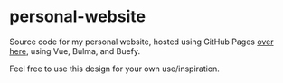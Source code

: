 # personal-website

Source code for my personal website, hosted using GitHub Pages [over here](https://clementtsang.github.io/), using Vue, Bulma, and Buefy.

Feel free to use this design for your own use/inspiration.

